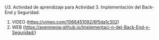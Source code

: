 U3. Actividad de aprendizaje para Actividad 3. Implementación del Back-End y Seguridad:
1. VIDEO (https://vimeo.com/1066451092/6f5da1c302)
2. WEB (https://avenmeow.github.io/Implementaci-n-del-Back-End-y-Seguridad/)
